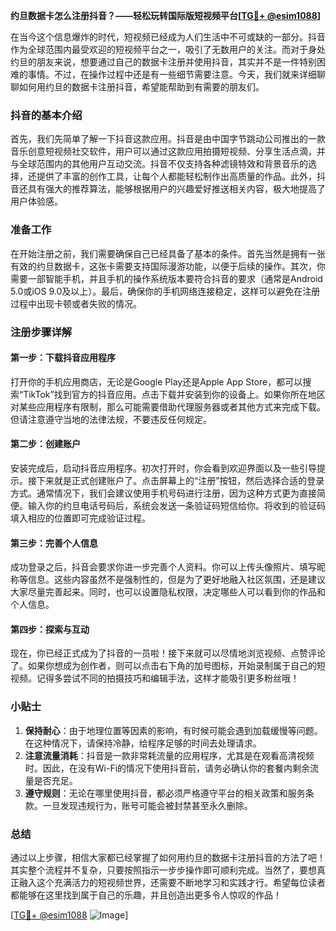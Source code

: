 **约旦数据卡怎么注册抖音？——轻松玩转国际版短视频平台[[TG💪+ @esim1088](https://t.me/s/esim1088)]**

在当今这个信息爆炸的时代，短视频已经成为人们生活中不可或缺的一部分。抖音作为全球范围内最受欢迎的短视频平台之一，吸引了无数用户的关注。而对于身处约旦的朋友来说，想要通过自己的数据卡注册并使用抖音，其实并不是一件特别困难的事情。不过，在操作过程中还是有一些细节需要注意。今天，我们就来详细聊聊如何用约旦的数据卡注册抖音，希望能帮助到有需要的朋友们。

### 抖音的基本介绍

首先，我们先简单了解一下抖音这款应用。抖音是由中国字节跳动公司推出的一款音乐创意短视频社交软件，用户可以通过这款应用拍摄短视频、分享生活点滴，并与全球范围内的其他用户互动交流。抖音不仅支持各种滤镜特效和背景音乐的选择，还提供了丰富的创作工具，让每个人都能轻松制作出高质量的作品。此外，抖音还具有强大的推荐算法，能够根据用户的兴趣爱好推送相关内容，极大地提高了用户体验感。

### 准备工作

在开始注册之前，我们需要确保自己已经具备了基本的条件。首先当然是拥有一张有效的约旦数据卡，这张卡需要支持国际漫游功能，以便于后续的操作。其次，你需要一部智能手机，并且手机的操作系统版本要符合抖音的要求（通常是Android 5.0或iOS 9.0及以上）。最后，确保你的手机网络连接稳定，这样可以避免在注册过程中出现卡顿或者失败的情况。

### 注册步骤详解

#### 第一步：下载抖音应用程序

打开你的手机应用商店，无论是Google Play还是Apple App Store，都可以搜索“TikTok”找到官方的抖音应用。点击下载并安装到你的设备上。如果你所在地区对某些应用程序有限制，那么可能需要借助代理服务器或者其他方式来完成下载。但请注意遵守当地的法律法规，不要违反任何规定。

#### 第二步：创建账户

安装完成后，启动抖音应用程序。初次打开时，你会看到欢迎界面以及一些引导提示。接下来就是正式创建账户了。点击屏幕上的“注册”按钮，然后选择合适的登录方式。通常情况下，我们会建议使用手机号码进行注册，因为这种方式更为直接简便。输入你的约旦电话号码后，系统会发送一条验证码短信给你。将收到的验证码填入相应的位置即可完成验证过程。

#### 第三步：完善个人信息

成功登录之后，抖音会要求你进一步完善个人资料。你可以上传头像照片、填写昵称等信息。这些内容虽然不是强制性的，但是为了更好地融入社区氛围，还是建议大家尽量完善起来。同时，也可以设置隐私权限，决定哪些人可以看到你的作品和个人信息。

#### 第四步：探索与互动

现在，你已经正式成为了抖音的一员啦！接下来就可以尽情地浏览视频、点赞评论了。如果你想成为创作者，则可以点击右下角的加号图标，开始录制属于自己的短视频。记得多尝试不同的拍摄技巧和编辑手法，这样才能吸引更多粉丝哦！

### 小贴士

1. **保持耐心**：由于地理位置等因素的影响，有时候可能会遇到加载缓慢等问题。在这种情况下，请保持冷静，给程序足够的时间去处理请求。
2. **注意流量消耗**：抖音是一款非常耗流量的应用程序，尤其是在观看高清视频时。因此，在没有Wi-Fi的情况下使用抖音前，请务必确认你的套餐内剩余流量是否充足。
3. **遵守规则**：无论在哪里使用抖音，都必须严格遵守平台的相关政策和服务条款。一旦发现违规行为，账号可能会被封禁甚至永久删除。

### 总结

通过以上步骤，相信大家都已经掌握了如何用约旦的数据卡注册抖音的方法了吧！其实整个流程并不复杂，只要按照指示一步步操作即可顺利完成。当然了，要想真正融入这个充满活力的短视频世界，还需要不断地学习和实践才行。希望每位读者都能够在这里找到属于自己的乐趣，并且创造出更多令人惊叹的作品！

[[TG💪+ @esim1088](https://t.me/s/esim1088) ![Image](https://i.postimg.cc/4NQfJmqS/Snipaste-2025-05-13-00-14-12.png)]